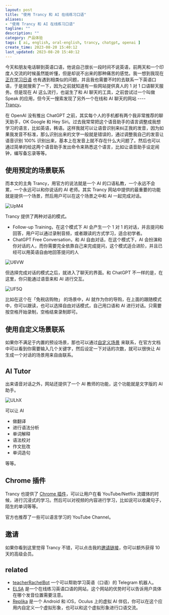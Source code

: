 ```yaml
---
layout: post
title: "使用 Trancy 和 AI 在线练习口语"
aliases:
- "使用 Trancy 和 AI 在线练习口语"
tagline: ""
description: ""
category: 产品体验
tags: [ ai, english, oral-english, trancy, chatgpt, openai ]
create_time: 2023-08-20 15:40:12
last_updated: 2023-08-20 15:40:12
---
```


今天和朋友电话聊到英语口语，他说自己很长一段时间不说英语，前两天和一个印度人交流的时候虽然能听懂，但是却说不出来的那种痛苦的感觉。我一想到我现在[正在学习日语](https://japanese-learning-notes.einverne.info/) 也有遇到相类似的问题，并且我也需要不时的去联系一下英语口语，于是就搜索了一下，因为之前就知道有一些网站提供真人的 1 对 1 口语聊天服务。但是现在 AI 这么流行，也诞生了和 AI 聊天的工具，之前尝试过一个叫做 Speak 的应用，但今天一搜索发现了另外一个在线和 AI 聊天的网站 ---- [Trancy](https://gtk.pw/trancy)。

在 OpenAI 没有推出 ChatGPT 之前，其实每个人的手机都有两个我非常推荐的聊天助手，OK Google 和 Hey Siri。过去我常常把这个语音助手的语言调整成我想学习的语言，比如英语，韩语。这样我就可以让语音识别来纠正我的发音，因为如果我发音不标准，那么识别出来的文字一般就是错误的，通过调整我自己的发音让语音识别 100% 识别出来，基本上在发音上就不存在什么大问题了。然后也可以通过简单的给这两个语音助手发出命令来熟悉这个语言，比如让语音助手设定闹钟，编写备忘录等等。

## 使用预定的场景联系

而本文的主角 Trancy，用官方的说法就是一个 AI 的口语私教，一个永远不会累，一个永远可以和你说话的 AI 老师。其实 Trancy 网站中提供的最重要的功能就是提供一个场景，然后用户可以在这个场景之中和 AI 一起完成对话。

![UpM4](https://photo.einverne.info/images/2023/08/20/UpM4.png)

Trancy 提供了两种对话的模式。

- Follow-up Training，在这个模式下 AI 会产生一个 1 对 1 的对话，并且提问和回答，用户可以通过录制音频，或者跟读的方式学习，适合初学者。
- ChatGPT Free Conversation，和 AI 自由对话，在这个模式下，AI 会扮演和你对话的人，而你需要完全依靠自己来完成提问，这个模式适合进阶，并且已经可以用英语自由地回答提问的人

![U6VW](https://photo.einverne.info/images/2023/08/20/U6VW.png)

但选择完成对话的模式之后，就进入了聊天的界面。和 ChatGPT 不一样的是，在这里，你只能通过语音来和 AI 进行交互。

![UF5Q](https://photo.einverne.info/images/2023/08/20/UF5Q.png)

比如在这个在「免税店购物」 的场景中，AI 就作为你的导购，在上面的跟随模式中，你可以跟读，也可以选择自由对话模式，自己用口语和 AI 进行对话。只需要按空格开始录制，空格结束录制即可。

## 使用自定义场景联系

如果你不满足于内置的预设场景，那也可以通过[自定义场景](https://manual.trancy.org/en/get-started/use-learning-deck/ai-talk/how-to-use-chatgpt-to-create-conversation-scenarios?) 来联系，在官方文档中可以看到你需要输入几个关键字，然后设定一下对话的次数，就可以很快让 AI 生成一个对话的场景用来自由联系。

## AI Tutor

出来语音对话之外，网站还提供了一个 AI 教师的功能，这个功能就是文字版的 AI 助手。

![ULhX](https://photo.einverne.info/images/2023/08/20/ULhX.png)

可以让 AI

- 做翻译
- 进行语法分析
- 单词解释
- 语法校对
- 作文批改
- 单词造句

等等。

## Chrome 插件

Trancy 也提供了 [Chrome 插件](https://www.trancy.org/#download)，可以让用户在看 YouTube/Netflix 流媒体的时候，进行沉浸式的学习。然后可以对视频的内容进行学习，比如说可以收藏句子，陌生的单词等等。

官方也推荐了一些可以语言学习的 YouTube Channel。

## 邀请

如果你看到这里觉得 Trancy 不错，可以点击我的[邀请链接](https://gtk.pw/trancy)，你可以额外获得 10 天的高级会员。

## related

- [teacherRachelBot](https://t.me/teacherRachelBot) 一个可以帮助学习英语（口语）的 Telegram 机器人。
- [ELSA](https://elsaspeak.com/en/) 是一个在线练习英语口语的网站，这个网站的优势时可以告诉用户具体在哪个发音位置需要注意。
- [Replika](https://replika.com/) 是一个 Android 和 iOS，Oculus 上的虚拟 AI 伴侣，你可以在这个应用内自定义一个虚拟形象，也可以和这个虚拟形象进行口语交流。
